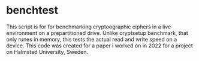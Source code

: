 # benchtest
This script is for for benchmarking cryptoographic ciphers in a live environment on a prepartitioned drive. Unlike cryptsetup benchmark, that only runes in memory, this tests the actual read and write speed on a device. This code was created for a paper i worked on in 2022 for a project on Halmstad University, Sweden.

